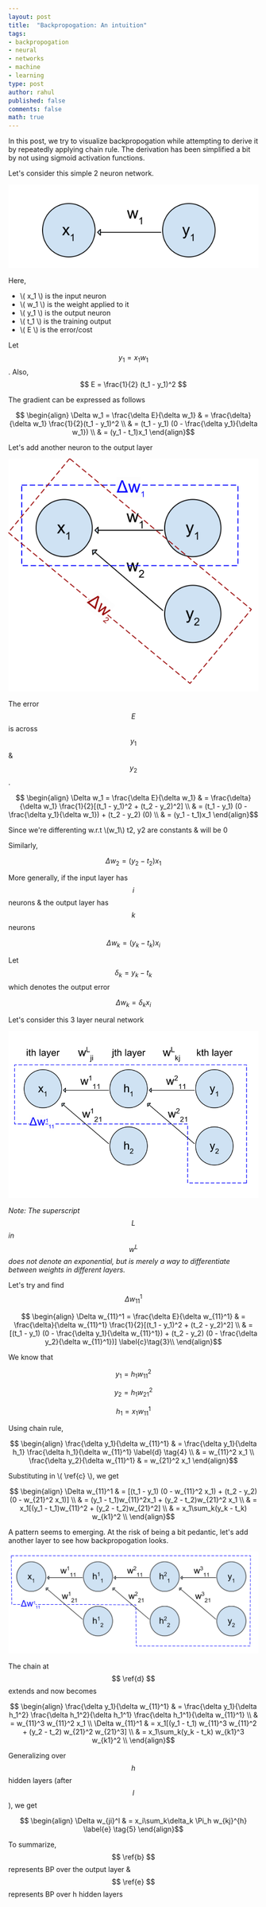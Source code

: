 ```yaml
---
layout: post
title:  "Backpropogation: An intuition"
tags:
- backpropogation
- neural
- networks
- machine
- learning
type: post
author: rahul
published: false
comments: false
math: true
---
```


In this post, we try to visualize backpropogation while attempting to derive it by repeatedly applying chain rule. The derivation has been simplified a bit by not using sigmoid activation functions.


Let's consider this simple 2 neuron network.

![](/public/images/blog/bp1.svg)

Here, 

- \\( x_1 \\) is the input neuron
- \\( w_1 \\) is the weight applied to it
- \\( y_1 \\) is the output neuron
- \\( t_1 \\) is the training output
- \\( E \\) is the error/cost

Let $$ y_1 = x_1 w_1 $$. Also, $$ E = \frac{1}{2} (t_1 - y_1)^2 $$

The gradient can be expressed as follows

$$ \begin{align}
	\Delta w_1 = \frac{\delta E}{\delta w_1} & = \frac{\delta}{\delta w_1} \frac{1}{2}(t_1 - y_1)^2  \\
	& = (t_1 - y_1) (0 - \frac{\delta y_1}{\delta w_1}) \\
	& = (y_1 - t_1)x_1
\end{align}$$

Let's add another neuron to the output layer

![](/public/images/blog/bp2.svg)

The error $$ E $$ is across $$ y_1 $$ & $$ y_2 $$. 

$$ \begin{align}
	\Delta w_1 = \frac{\delta E}{\delta w_1} & = \frac{\delta}{\delta w_1} \frac{1}{2}[(t_1 - y_1)^2 + (t_2 - y_2)^2]  \\
	& = (t_1 - y_1) (0 - \frac{\delta y_1}{\delta w_1}) + (t_2 - y_2) (0) \\
	& = (y_1 - t_1)x_1
\end{align}$$

Since we're differenting w.r.t \\(w_1\\) t2, y2 are constants & will be 0

Similarly,

$$ \Delta w_2 = (y_2 - t_2)x_1 $$

More generally, if the input layer has $$i$$ neurons & the output layer has $$k$$ neurons

$$ \Delta w_k = (y_k - t_k)x_i \label{a}\tag{1}  $$

Let $$ \delta_k = y_k - t_k $$ which denotes the output error

$$ \Delta w_k = \delta_k x_i  \label{b}\tag{2} $$

Let's consider this 3 layer neural network

![](/public/images/blog/bp3.svg)

*Note: The superscript $$ L $$ in $$ w^L $$ does not denote an exponential, but is merely a way to differentiate between weights in different layers.*

Let's try and find $$ \Delta w_{11}^1 $$

$$ \begin{align}
	\Delta w_{11}^1 = \frac{\delta E}{\delta w_{11}^1} & = \frac{\delta}{\delta w_{11}^1} \frac{1}{2}[(t_1 - y_1)^2 + (t_2 - y_2)^2]  \\
	& = [(t_1 - y_1) (0 - \frac{\delta y_1}{\delta w_{11}^1}) + (t_2 - y_2) (0 - \frac{\delta y_2}{\delta w_{11}^1})] \label{c}\tag{3}\\
\end{align}$$

We know that

$$ y_1 = h_1 w_{11}^2 $$

$$ y_2 = h_1 w_{21}^2 $$

$$ h_1 = x_1 w_{11}^1 $$

Using chain rule,

$$ \begin{align}
	\frac{\delta y_1}{\delta w_{11}^1} & = \frac{\delta y_1}{\delta h_1} \frac{\delta h_1}{\delta w_{11}^1} \label{d} \tag{4} \\
	& = w_{11}^2 x_1 \\
	\frac{\delta y_2}{\delta w_{11}^1} & = w_{21}^2 x_1
\end{align}$$

Substituting in \\( \ref{c} \\), we get

$$ \begin{align}
	\Delta w_{11}^1 & = [(t_1 - y_1) (0 - w_{11}^2 x_1) + (t_2 - y_2) (0 - w_{21}^2 x_1)] \\
	& = (y_1 - t_1)w_{11}^2x_1 + (y_2 - t_2)w_{21}^2 x_1 \\
	& = x_1[(y_1 - t_1)w_{11}^2 + (y_2 - t_2)w_{21}^2] \\
	& = x_1\sum_k(y_k - t_k) w_{k1}^2 \\
\end{align}$$

A pattern seems to emerging. At the risk of being a bit pedantic, let's add another layer to see how backpropogation looks.

![](/public/images/blog/bp4.svg)

The chain at $$ \ref{d} $$ extends and now becomes

$$ \begin{align}
	\frac{\delta y_1}{\delta w_{11}^1} & = \frac{\delta y_1}{\delta h_1^2} \frac{\delta h_1^2}{\delta h_1^1} \frac{\delta h_1^1}{\delta w_{11}^1} \\
	& = w_{11}^3 w_{11}^2 x_1 \\
	\Delta w_{11}^1 & = x_1[(y_1 - t_1) w_{11}^3 w_{11}^2 + (y_2 - t_2) w_{21}^2 w_{21}^3] \\
	& = x_1\sum_k(y_k - t_k) w_{k1}^3 w_{k1}^2 \\
\end{align}$$

Generalizing over $$h$$ hidden layers (after $$l$$), we get

$$ \begin{align}
	\Delta w_{ji}^l & = x_i\sum_k\delta_k \Pi_h w_{kj}^{h} \label{e} \tag{5}
\end{align}$$

To summarize, $$ \ref{b} $$ represents BP over the output layer & $$ \ref{e} $$ represents BP over h hidden layers
